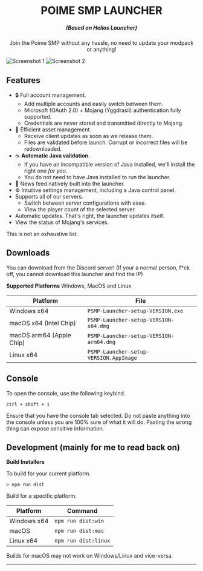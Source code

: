 
<h1 align="center">POIME SMP LAUNCHER</h1>

<em><h5 align="center">(Based on Helios Launcher)</h5></em>
<p align="center">Join the Poime SMP without any hassle, no need to update your modpack or anything!</p>

![Screenshot 1](https://i.imgur.com/1CtyGp5.png)
![Screenshot 2](https://i.imgur.com/ey3omsg.png)

## Features

* 🔒 Full account management.
  * Add multiple accounts and easily switch between them.
  * Microsoft (OAuth 2.0) + Mojang (Yggdrasil) authentication fully supported.
  * Credentials are never stored and transmitted directly to Mojang.
* 📂 Efficient asset management.
  * Receive client updates as soon as we release them.
  * Files are validated before launch. Corrupt or incorrect files will be redownloaded.
* ☕ **Automatic Java validation.**
  * If you have an incompatible version of Java installed, we'll install the right one *for you*.
  * You do not need to have Java installed to run the launcher.
* 📰 News feed natively built into the launcher.
* ⚙️ Intuitive settings management, including a Java control panel.
* Supports all of our servers.
  * Switch between server configurations with ease.
  * View the player count of the selected server.
* Automatic updates. That's right, the launcher updates itself.
*  View the status of Mojang's services.

This is not an exhaustive list.

## Downloads

You can download from the Discord server! (If your a normal person, f*ck off, you cannot download this launcher and find the IP)

**Supported Platforms**
Windows, MacOS and Linux

| Platform | File |
| -------- | ---- |
| Windows x64 | `PSMP-Launcher-setup-VERSION.exe` |
| macOS x64 (Intel Chip) | `PSMP-Launcher-setup-VERSION-x64.dmg` |
| macOS arm64 (Apple Chip) | `PSMP-Launcher-setup-VERSION-arm64.dmg` |
| Linux x64 | `PSMP-Launcher-setup-VERSION.AppImage` |

## Console

To open the console, use the following keybind.

```console
ctrl + shift + i
```

Ensure that you have the console tab selected. Do not paste anything into the console unless you are 100% sure of what it will do. Pasting the wrong thing can expose sensitive information.

## Development (mainly for me to read back on)

**Build Installers**

To build for your current platform.

```console
> npm run dist
```

Build for a specific platform.

| Platform    | Command              |
| ----------- | -------------------- |
| Windows x64 | `npm run dist:win`   |
| macOS       | `npm run dist:mac`   |
| Linux x64   | `npm run dist:linux` |

Builds for macOS may not work on Windows/Linux and vice-versa.

---
